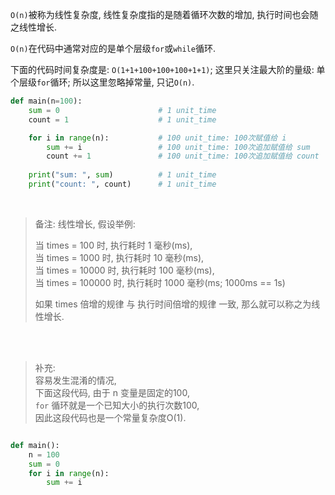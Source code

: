 `O(n)`被称为线性复杂度,
线性复杂度指的是随着循环次数的增加, 执行时间也会随之线性增长.  

`O(n)`在代码中通常对应的是单个层级`for`或`while`循环.   

下面的代码时间复杂度是: `O(1+1+100+100+100+1+1)`;
这里只关注最大阶的量级: 单个层级`for`循环; 
所以这里忽略掉常量, 只记`O(n)`.
```python
def main(n=100):
    sum = 0                      # 1 unit_time
    count = 1                    # 1 unit_time

    for i in range(n):           # 100 unit_time: 100次赋值给 i 
        sum += i                 # 100 unit_time: 100次追加赋值给 sum
        count += 1               # 100 unit_time: 100次追加赋值给 count
    
    print("sum: ", sum)          # 1 unit_time
    print("count: ", count)      # 1 unit_time
```

&nbsp;  

> 备注:
> 线性增长, 假设举例:
> 
> 当 times = 100 时, 执行耗时 1 毫秒(ms),   
> 当 times = 1000 时, 执行耗时 10 毫秒(ms),   
> 当 times = 10000 时, 执行耗时 100 毫秒(ms),   
> 当 times = 100000 时, 执行耗时 1000 毫秒(ms; 1000ms == 1s)   
> 
> 如果 times 倍增的规律 与 执行时间倍增的规律 一致, 那么就可以称之为线性增长.

&nbsp;  
&nbsp;  

> 补充:  
> 容易发生混淆的情况,  
> 下面这段代码, 由于 n 变量是固定的100,   
> `for` 循环就是一个已知大小的执行次数100,  
> 因此这段代码也是一个常量复杂度O(1).
 
```python

def main():
    n = 100
    sum = 0
    for i in range(n):
        sum += i
```